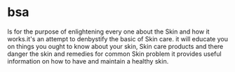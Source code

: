 # bsa
Is for the purpose of enlightening every one about the Skin and how it works.it's an attempt to denbystify the basic of Skin care. it will educate you on things you ought to know about your skin, Skin care products and there danger the skin and remedies for common Skin problem it provides useful information on how to have and maintain a healthy skin.
